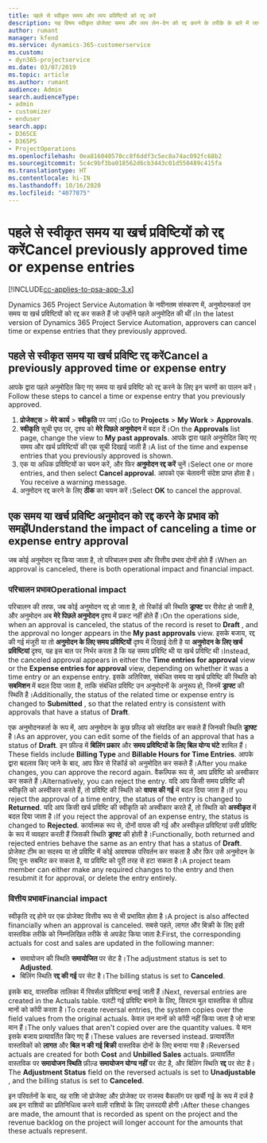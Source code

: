 ```yaml
---
title: पहले से स्वीकृत समय और व्यय प्रविष्टियों को रद्द करें
description: यह विषय स्वीकृत प्रोजेक्ट समय और व्यय लेन-देन को रद्द करने के तरीके के बारे में जानकारी प्रदान करता है।
author: rumant
manager: kfend
ms.service: dynamics-365-customerservice
ms.custom:
- dyn365-projectservice
ms.date: 03/07/2019
ms.topic: article
ms.author: rumant
audience: Admin
search.audienceType:
- admin
- customizer
- enduser
search.app:
- D365CE
- D365PS
- ProjectOperations
ms.openlocfilehash: 0ea816040570cc8f6ddf3c5ec8a74ac092fc68b2
ms.sourcegitcommit: 5c4c9bf3ba018562d6cb3443c01d550489c415fa
ms.translationtype: HT
ms.contentlocale: hi-IN
ms.lasthandoff: 10/16/2020
ms.locfileid: "4077875"
---
```

# <a name="cancel-previously-approved-time-or-expense-entries"></a><span data-ttu-id="8b074-103">पहले से स्वीकृत समय या खर्च प्रविष्टियों को रद्द करें</span><span class="sxs-lookup"><span data-stu-id="8b074-103">Cancel previously approved time or expense entries</span></span>

[!INCLUDE[cc-applies-to-psa-app-3.x](../includes/cc-applies-to-psa-app-3x.md)]

<span data-ttu-id="8b074-104">Dynamics 365 Project Service Automation के नवीनतम संस्करण में, अनुमोदनकर्ता उन समय या खर्च प्रविष्टियों को रद्द कर सकते हैं जो उन्होंने पहले अनुमोदित की थीं।</span><span class="sxs-lookup"><span data-stu-id="8b074-104">In the latest version of Dynamics 365 Project Service Automation, approvers can cancel time or expense entries that they previously approved.</span></span>

## <a name="cancel-a-previously-approved-time-or-expense-entry"></a><span data-ttu-id="8b074-105">पहले से स्वीकृत समय या खर्च प्रविष्टि रद्द करें</span><span class="sxs-lookup"><span data-stu-id="8b074-105">Cancel a previously approved time or expense entry</span></span>

<span data-ttu-id="8b074-106">आपके द्वारा पहले अनुमोदित किए गए समय या खर्च प्रविष्टि को रद्द करने के लिए इन चरणों का पालन करें।</span><span class="sxs-lookup"><span data-stu-id="8b074-106">Follow these steps to cancel a time or expense entry that you previously approved.</span></span>

1. <span data-ttu-id="8b074-107">**प्रोजेक्ट्स** \> **मेरे कार्य** \> **स्वीकृति** पर जाएं।</span><span class="sxs-lookup"><span data-stu-id="8b074-107">Go to **Projects** \> **My Work** \> **Approvals**.</span></span>
2. <span data-ttu-id="8b074-108">**स्वीकृति** सूची पृष्ठ पर, दृश्य को **मेरे पिछले अनुमोदन** में बदल दें।</span><span class="sxs-lookup"><span data-stu-id="8b074-108">On the **Approvals** list page, change the view to **My past approvals**.</span></span> <span data-ttu-id="8b074-109">आपके द्वारा पहले अनुमोदित किए गए समय और खर्च प्रविष्टियों की एक सूची दिखाई जाती है।</span><span class="sxs-lookup"><span data-stu-id="8b074-109">A list of the time and expense entries that you previously approved is shown.</span></span>
3. <span data-ttu-id="8b074-110">एक या अधिक प्रविष्टियों का चयन करें, और फिर **अनुमोदन रद्द करें** चुनें।</span><span class="sxs-lookup"><span data-stu-id="8b074-110">Select one or more entries, and then select **Cancel approval**.</span></span> <span data-ttu-id="8b074-111">आपको एक चेतावनी संदेश प्राप्त होता है।</span><span class="sxs-lookup"><span data-stu-id="8b074-111">You receive a warning message.</span></span>
4. <span data-ttu-id="8b074-112">अनुमोदन रद्द करने के लिए **ठीक** का चयन करें।</span><span class="sxs-lookup"><span data-stu-id="8b074-112">Select **OK** to cancel the approval.</span></span>

## <a name="understand-the-impact-of-canceling-a-time-or-expense-entry-approval"></a><span data-ttu-id="8b074-113">एक समय या खर्च प्रविष्टि अनुमोदन को रद्द करने के प्रभाव को समझें</span><span class="sxs-lookup"><span data-stu-id="8b074-113">Understand the impact of canceling a time or expense entry approval</span></span>

<span data-ttu-id="8b074-114">जब कोई अनुमोदन रद्द किया जाता है, तो परिचालन प्रभाव और वित्तीय प्रभाव दोनों होते हैं।</span><span class="sxs-lookup"><span data-stu-id="8b074-114">When an approval is canceled, there is both operational impact and financial impact.</span></span>

### <a name="operational-impact"></a><span data-ttu-id="8b074-115">परिचालन प्रभाव</span><span class="sxs-lookup"><span data-stu-id="8b074-115">Operational impact</span></span>

<span data-ttu-id="8b074-116">परिचालन की तरफ, जब कोई अनुमोदन रद्द हो जाता है, तो रिकॉर्ड की स्थिति **ड्राफ्ट** पर रीसेट हो जाती है, और अनुमोदन अब **मेरे पिछले अनुमोदन** दृश्य में प्रकट नहीं होते हैं।</span><span class="sxs-lookup"><span data-stu-id="8b074-116">On the operations side, when an approval is canceled, the status of the record is reset to **Draft** , and the approval no longer appears in the **My past approvals** view.</span></span> <span data-ttu-id="8b074-117">इसके बजाय, रद्द की गई मंजूरी या तो **अनुमोदन के लिए समय प्रविष्टियों** दृश्य में दिखाई देती है या **अनुमोदन के लिए खर्च प्रविष्टियां** दृश्य, यह इस बात पर निर्भर करता है कि यह समय प्रविष्टि थी या खर्च प्रविष्टि थी।</span><span class="sxs-lookup"><span data-stu-id="8b074-117">Instead, the canceled approval appears in either the **Time entries for approval** view or the **Expense entries for approval** view, depending on whether it was a time entry or an expense entry.</span></span> <span data-ttu-id="8b074-118">इसके अतिरिक्त, संबंधित समय या खर्च प्रविष्टि की स्थिति को **सबमिशन** में बदल दिया जाता है, ताकि संबंधित प्रविष्टि उन अनुमोदनों के अनुरूप हो, जिनमें **ड्राफ्ट** की स्थिति है।</span><span class="sxs-lookup"><span data-stu-id="8b074-118">Additionally, the status of the related time or expense entry is changed to **Submitted** , so that the related entry is consistent with approvals that have a status of **Draft**.</span></span>

<span data-ttu-id="8b074-119">एक अनुमोदनकर्ता के रूप में, आप अनुमोदन के कुछ फ़ील्ड को संपादित कर सकते हैं जिनकी स्थिति **ड्राफ्ट** है।</span><span class="sxs-lookup"><span data-stu-id="8b074-119">As an approver, you can edit some of the fields of an approval that has a status of **Draft**.</span></span> <span data-ttu-id="8b074-120">इन फ़ील्ड में **बिलिंग प्रकार** और **समय प्रविष्टियों के लिए बिल योग्य घंटे** शामिल हैं।</span><span class="sxs-lookup"><span data-stu-id="8b074-120">These fields include **Billing Type** and **Billable Hours for Time Entries**.</span></span> <span data-ttu-id="8b074-121">आपके द्वारा बदलाव किए जाने के बाद, आप फिर से रिकॉर्ड को अनुमोदित कर सकते हैं।</span><span class="sxs-lookup"><span data-stu-id="8b074-121">After you make changes, you can approve the record again.</span></span> <span data-ttu-id="8b074-122">वैकल्पिक रूप से, आप प्रविष्टि को अस्वीकार कर सकते हैं।</span><span class="sxs-lookup"><span data-stu-id="8b074-122">Alternatively, you can reject the entry.</span></span> <span data-ttu-id="8b074-123">यदि आप किसी समय प्रविष्टि की स्वीकृति को अस्वीकार करते हैं, तो प्रविष्टि की स्थिति को **वापस की गई** में बदल दिया जाता है।</span><span class="sxs-lookup"><span data-stu-id="8b074-123">If you reject the approval of a time entry, the status of the entry is changed to **Returned**.</span></span> <span data-ttu-id="8b074-124">यदि आप किसी खर्च प्रविष्टि की स्वीकृति को अस्वीकार करते हैं, तो स्थिति को **अस्वीकृत** में बदल दिया जाता है।</span><span class="sxs-lookup"><span data-stu-id="8b074-124">If you reject the approval of an expense entry, the status is changed to **Rejected**.</span></span> <span data-ttu-id="8b074-125">कार्यात्मक रूप से, दोनों वापस की गई और अस्वीकृत प्रविष्टियां उसी प्रविष्टि के रूप में व्यवहार करती हैं जिसकी स्थिति **ड्राफ्ट** की होती है।</span><span class="sxs-lookup"><span data-stu-id="8b074-125">Functionally, both returned and rejected entries behave the same as an entry that has a status of **Draft**.</span></span> <span data-ttu-id="8b074-126">प्रोजेक्ट टीम का सदस्य या तो प्रविष्टि में कोई आवश्यक परिवर्तन कर सकता है और फिर उसे अनुमोदन के लिए पुनः सबमिट कर सकता है, या प्रविष्टि को पूरी तरह से हटा सकता है।</span><span class="sxs-lookup"><span data-stu-id="8b074-126">A project team member can either make any required changes to the entry and then resubmit it for approval, or delete the entry entirely.</span></span>

### <a name="financial-impact"></a><span data-ttu-id="8b074-127">वित्तीय प्रभाव</span><span class="sxs-lookup"><span data-stu-id="8b074-127">Financial impact</span></span>

<span data-ttu-id="8b074-128">स्वीकृति रद्द होने पर एक प्रोजेक्ट वित्तीय रूप से भी प्रभावित होता है।</span><span class="sxs-lookup"><span data-stu-id="8b074-128">A project is also affected financially when an approval is canceled.</span></span> <span data-ttu-id="8b074-129">सबसे पहले, लागत और बिक्री के लिए इसी वास्तविक तरीके को निम्नलिखित तरीके से अपडेट किया जाता है:</span><span class="sxs-lookup"><span data-stu-id="8b074-129">First, the corresponding actuals for cost and sales are updated in the following manner:</span></span>

- <span data-ttu-id="8b074-130">समायोजन की स्थिति **समायोजित** पर सेट है।</span><span class="sxs-lookup"><span data-stu-id="8b074-130">The adjustment status is set to **Adjusted**.</span></span>
- <span data-ttu-id="8b074-131">बिलिंग स्थिति **रद्द की गई** पर सेट है।</span><span class="sxs-lookup"><span data-stu-id="8b074-131">The billing status is set to **Canceled**.</span></span>

<span data-ttu-id="8b074-132">इसके बाद, वास्तविक तालिका में रिवर्सल प्रविष्टियां बनाई जाती हैं।</span><span class="sxs-lookup"><span data-stu-id="8b074-132">Next, reversal entries are created in the Actuals table.</span></span> <span data-ttu-id="8b074-133">पलटी गई प्रविष्टि बनाने के लिए, सिस्टम मूल वास्तविक से फ़ील्ड मानों को कॉपी करता है।</span><span class="sxs-lookup"><span data-stu-id="8b074-133">To create reversal entries, the system copies over the field values from the original actuals.</span></span> <span data-ttu-id="8b074-134">केवल उन मानों को कॉपी नहीं किया जाता है जो मात्रा मान हैं।</span><span class="sxs-lookup"><span data-stu-id="8b074-134">The only values that aren't copied over are the quantity values.</span></span> <span data-ttu-id="8b074-135">ये मान इसके बजाय प्रत्यावर्तित किए गए हैं।</span><span class="sxs-lookup"><span data-stu-id="8b074-135">These values are reversed instead.</span></span> <span data-ttu-id="8b074-136">प्रत्यावर्तित वास्तविकों को **लागत** और **बिल न की गई बिक्री** वास्तविक दोनों के लिए बनाया गया है।</span><span class="sxs-lookup"><span data-stu-id="8b074-136">Reversed actuals are created for both **Cost** and **Unbilled Sales** actuals.</span></span> <span data-ttu-id="8b074-137">प्रत्यावर्तित वास्तविक पर **समायोजन स्थिति** फ़ील्ड **समायोजन योग्य नहीं** पर सेट है, और बिलिंग स्थिति **रद्द** पर सेट है।</span><span class="sxs-lookup"><span data-stu-id="8b074-137">The **Adjustment Status** field on the reversed actuals is set to **Unadjustable** , and the billing status is set to **Canceled**.</span></span>

<span data-ttu-id="8b074-138">इन परिवर्तनों के बाद, वह राशि जो प्रोजेक्ट और प्रोजेक्ट पर राजस्व बैकलॉग पर खर्ची गई के रूप में दर्ज है अब इन राशियों का प्रतिनिधित्व करने वाली राशियों के लिए उत्तरदयी होगी।</span><span class="sxs-lookup"><span data-stu-id="8b074-138">After these changes are made, the amount that is recorded as spent on the project and the revenue backlog on the project will longer account for the amounts that these actuals represent.</span></span>
